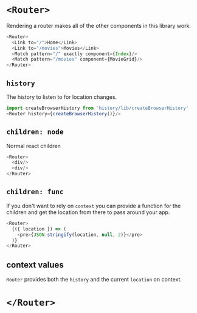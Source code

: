 # `<Router>`

Rendering a router makes all of the other components in this library
work.

```js
<Router>
  <Link to="/">Home</Link>
  <Link to="/movies">Movies</Link>
  <Match pattern="/" exactly component={Index}/>
  <Match pattern="/movies" component={MovieGrid}/>
</Router>
```

## `history`

The history to listen to for location changes.

```js
import createBrowserHistory from 'history/lib/createBrowserHistory'
<Router history={createBrowserHistory()}/>
```


## `children: node`

Normal react children

```js
<Router>
  <div/>
  <div/>
</Router>
```

## `children: func`

If you don't want to rely on `context` you can provide a function for
the children and get the location from there to pass around your app.

```js
<Router>
  {({ location }) => (
    <pre>{JSON.stringify(location, null, 2)}</pre>
  )}
</Router>
```

## context values

`Router` provides both the `history` and the current `location` on
context.

# `</Router>`
